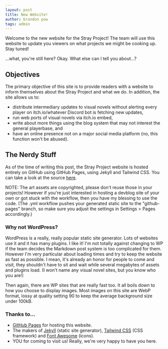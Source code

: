 ```yaml
---
layout: post
title: New Website!
author: brandon pow
tags: admin
---
```

Welcome to the new website for the Stray Project! The team will use this website to update you viewers on what projects we might be cooking up. Stay tuned!

...what, you're still here? Okay. What else can I tell you about...?

## Objectives
The primary objective of this site is to provide readers with a website to inform themselves about the Stray Project and what we do. In addition, the site allows us to:
* distribute intermediary updates to visual novels without alerting every player on itch.io/whatever Discord bot is fetching new updates,
* run web ports of visual novels via itch.io embed,
* write about more things using the blog system that may not interest the general playerbase, and
* have an online presence not on a major social media platform (no, this function won't be abused).

## The Nerdy Stuff
As of the time of writing this post, the Stray Project website is hosted entirely on GitHub using GitHub Pages, using Jekyll and Tailwind CSS. You can take a look at the source [here](https://github.com/strayproject/strayproject.github.io).

NOTE: The art assets are copyrighted, please don't reuse those in your projects! However if you're just interested in hosting a devblog site of your own or got stuck with the workflow, then you have my blessing to use the code. (The .yml workflow pushes your generated static site to the "github-pages" branch, so make sure you adjust the settings in Settings > Pages accordingly.)

### Why not WordPress?
WordPress is a really, really popular static site generator. Lots of websites use it and it has many plugins. I like it! I'm not totally against changing to WP if the team decides the Markdown post system is too complicated for them. However I'm very particular about loading times and try to keep the website as fast as possible. I mean, it's already an honor for people to come and visit, they shouldn't have to sit and wait while several megabytes of assets and plugins load. (I won't name any visual novel sites, but you know who you are!)

Then again, there are WP sites that are really fast too. It all boils down to how you choose to display images. Most images on this site are WebP format, lossy at quality setting 90 to keep the average background size under 100kB.

### Thanks to...
* [GitHub Pages](https://pages.github.com/) for hosting this website.
* The makers of [Jekyll](https://jekyllrb.com/) (static site generator), [Tailwind CSS](https://tailwindcss.com/) (CSS framework) and [Font Awesome](https://fontawesome.com) (icons).
* YOU for coming to visit us! Really, we're very happy to have you here.